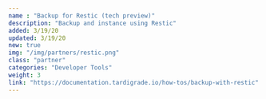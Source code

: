 ```yaml
---
name : "Backup for Restic (tech preview)"
description: "Backup and instance using Restic"
added: 3/19/20
updated: 3/19/20
new: true
img: "/img/partners/restic.png"
class: "partner"
categories: "Developer Tools"
weight: 3
link: "https://documentation.tardigrade.io/how-tos/backup-with-restic"
---
```

